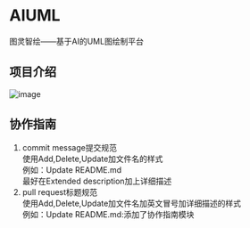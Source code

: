 # AIUML
图灵智绘——基于AI的UML图绘制平台
## 项目介绍
![image](https://github.com/user-attachments/assets/9ffa7a34-deb4-4d35-8f52-50785b7c3931)
## 协作指南
1. commit message提交规范  
  使用Add,Delete,Update加文件名的样式  
  例如：Update README.md  
  最好在Extended description加上详细描述  
3. pull request标题规范  
  使用Add,Delete,Update加文件名加英文冒号加详细描述的样式  
  例如：Update README.md:添加了协作指南模块  
